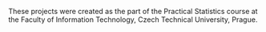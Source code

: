 These projects were created as the part of the Practical Statistics course at the Faculty of Information Technology, Czech Technical University, Prague.
